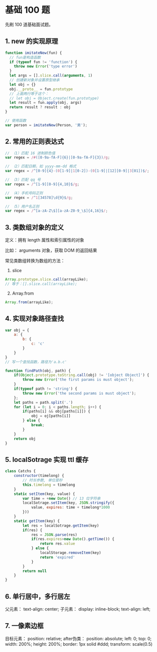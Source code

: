 # 基础 100 题

先刷 100 道基础面试题。

## 1. new 的实现原理

```js
function imitateNew(fun) {
  // fun是构造函数
  if (typeof fun != 'function') {
    throw new Error('type error')
  }
  let args = [].slice.call(arguments, 1)
  // 创建新对象并设置原型继承
  let obj = {}
  obj.__proto__ = fun.prototype
  // 上面两行等于这个：
  // let obj = Object.create(fun.prototype)
  let result = fun.apply(obj, args)
  return result ? result : obj
}

// 使用函数
var person = imitateNew(Person, '男');
```

## 2. 常用的正则表达式

```js
// （1）匹配 16 进制颜色值
var regex = /#([0-9a-fA-F]{6}|[0-9a-fA-F]{3})/g;

// （2）匹配日期，如 yyyy-mm-dd 格式
var regex = /^[0-9]{4}-(0[1-9]|1[0-2])-(0[1-9]|[12][0-9]|3[01])$/;

// （3）匹配 qq 号
var regex = /^[1-9][0-9]{4,10}$/g;

// （4）手机号码正则
var regex = /^1[34578]\d{9}$/g;

// （5）用户名正则
var regex = /^[a-zA-Z\$][a-zA-Z0-9_\$]{4,16}$/;

```

## 3. 类数组对象的定义

定义：拥有 length 属性和索引属性的对象

比如： arguments 对象，获取 DOM 的返回结果

常见类数组转换为数组的方法：

1. slice

```js
Array.prototype.slice.call(arrayLike);
// 等于：[].slice.call(arrayLike);
```

2. Array.from

```js
Array.from(arrayLike);
```

## 4. 实现对象路径查找

```js
var obj = {
    a: {
        b: {
            c: 'c'
        }
    }
}
// 写一个查找函数，路径为'a.b.c'
```

```js
function findPath(obj, path) {
    if(Object.prototype.toString.call(obj) != '[object Object]') {
        throw new Error('the first params is must object');
    }
    if(typeof path != 'string') {
        throw new Error('the second params is must object');
    };
    let paths = path.split('.')
    for (let i = 0; i < paths.length; i++) {
        if(paths[i] && obj[paths[i]]) {
            obj = oj[paths[i]]
        } else {
            break;
        }
    }
    return obj
}
```

## 5. localSotrage 实现 ttl 缓存

```js
class Catchs {
    constructor(timelong) {
        // 时长参数, 单位是秒
        this.timelong = timelong
    }
    static setItem(key, value) {
        var time = +new Date() // 13 位字符串
        localSotrage.setItem(key, JSON.stringify({
            value, expires: time + timelong*1000
        }))
    }
    static getItem(key) {
        let res = localSotrage.getItem(key)
        if(res) {
            res = JSON.parse(res)
            if(res.expires>new Date().getTime()) {
                return res.value
            } else {
                localStorage.removeItem(key)
                return 'expired'
            }
        }
        return null
    }
}
```

## 6. 单行居中，多行居左

父元素：
    text-align: center;
子元素：
    display: inline-block;
    text-align: left;

## 7. 一像素边框

目标元素：
    position: relative;
after伪类：
    position: absolute;
    left: 0; top: 0;
    width: 200%;
    height: 200%;
    border: 1px solid #ddd;
    transform: scale(0.5)
